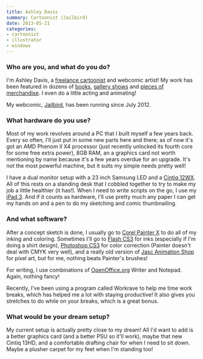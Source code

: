 ```yaml
---
title: Ashley Davis
summary: Cartoonist (Jailbird)
date: 2013-05-21
categories:
- cartoonist
- illustrator
- windows
---
```


### Who are you, and what do you do?

I'm Ashley Davis, a [freelance cartoonist](http://oddlookingbird.com/ "Ashley's website.") and webcomic artist! My work has been featured in dozens of [books](http://oddlookingbird.com/tagged/zines "Zines that Ashley's work is in."), [gallery shows](http://oddlookingbird.com/tagged/exhibited "Ashley's exhibited work.") and [pieces of merchandise](http://shop.oddlookingbird.com/ "Ashley's store."). I even do a little acting and animating!

My webcomic, [Jailbird](http://an.oddlookingbird.com/ "Ashley's webcomic."), has been running since July 2012.

### What hardware do you use?

Most of my work revolves around a PC that I built myself a few years back. Every so often, I'll just put in some new parts here and there; as of now it's got an AMD Phenom II X4 processor (just recently unlocked its fourth core for some free extra power), 8GB RAM, an a graphics card not worth mentioning by name because it's a few years overdue for an upgrade. It's not the most powerful machine, but it suits my simple needs pretty well!

I have a dual monitor setup with a 23 inch Samsung LED and a [Cintiq 12WX][cintiq]. All of this rests on a standing desk that I cobbled together to try to make my job a little healthier (it has!). When I need to write scripts on the go, I use my [iPad 3][ipad-3]. And if it counts as hardware, I'll use pretty much any paper I can get my hands on and a pen to do my sketching and comic thumbnailing.

### And what software?

After a concept sketch is done, I usually go to [Corel Painter X][painter] to do all of my inking and coloring. Sometimes I'll go to [Flash CS3][flash] for inks (especially if I'm doing a shirt design), [Photoshop CS3][photoshop] for color correction (Painter doesn't deal with CMYK very well), and a really old version of [Jasc Animation Shop][animation-shop] for pixel art, but for me, nothing beats Painter's brushes!

For writing, I use combinations of [OpenOffice.org][openoffice] Writer and Notepad. Again, nothing fancy!

Recently, I've been using a program called Workrave to help me time work breaks, which has helped me a lot with staying productive! It also gives you stretches to do while on your breaks, which is a great bonus.

### What would be your dream setup?

My current setup is actually pretty close to my dream! All I'd want to add is a better graphics card (and a better PSU so it'll work), maybe that new Cintiq 13HD, and a comfortable drafting chair for when I need to sit down. Maybe a plusher carpet for my feet when I'm standing too!

[animation-shop]: https://www.softpedia.com/get/Multimedia/Graphic/Graphic-Editors/Animation-Shop.shtml "An old animation tool for Windows."
[cintiq]: https://www.wacom.com/en-us/us/cintiq "A computer screen you can draw on."
[flash]: https://en.wikipedia.org/wiki/Adobe_Flash "A software and animation editor."
[ipad-3]: https://www.apple.com/ipad/ "A tablet device with a retina display."
[openoffice]: http://www.openoffice.org/ "An open-source office suite."
[painter]: http://www.painterartist.com/en/product/painter/ "Digital art software."
[photoshop]: https://www.adobe.com/products/photoshop.html "A bitmap image editor."
